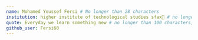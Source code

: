 ```yaml
---
name: Mohamed Youssef Fersi # No longer than 28 characters
institution: higher institute of technological studies sfax🚩 # no longer than 58 characters
quote: Everyday we learn something new # no longer than 100 characters, avoid using quotes(") to guarantee the format remains the same.
github_user: Fersi60
---
```

